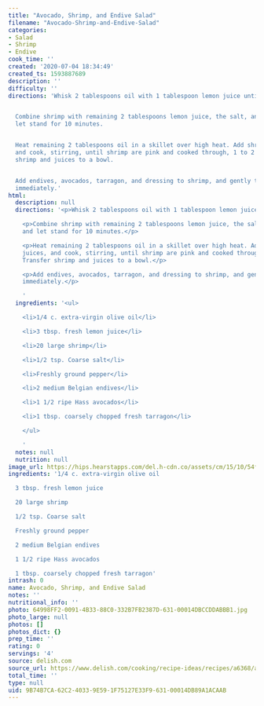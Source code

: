 ```yaml
---
title: "Avocado, Shrimp, and Endive Salad"
filename: "Avocado-Shrimp-and-Endive-Salad"
categories:
- Salad
- Shrimp
- Endive
cook_time: ''
created: '2020-07-04 18:34:49'
created_ts: 1593887689
description: ''
difficulty: ''
directions: 'Whisk 2 tablespoons oil with 1 tablespoon lemon juice until combined.


  Combine shrimp with remaining 2 tablespoons lemon juice, the salt, and pepper, and
  let stand for 10 minutes.


  Heat remaining 2 tablespoons oil in a skillet over high heat. Add shrimp and juices,
  and cook, stirring, until shrimp are pink and cooked through, 1 to 2 minutes. Transfer
  shrimp and juices to a bowl.


  Add endives, avocados, tarragon, and dressing to shrimp, and gently toss. Serve
  immediately.'
html:
  description: null
  directions: '<p>Whisk 2 tablespoons oil with 1 tablespoon lemon juice until combined.</p>

    <p>Combine shrimp with remaining 2 tablespoons lemon juice, the salt, and pepper,
    and let stand for 10 minutes.</p>

    <p>Heat remaining 2 tablespoons oil in a skillet over high heat. Add shrimp and
    juices, and cook, stirring, until shrimp are pink and cooked through, 1 to 2 minutes.
    Transfer shrimp and juices to a bowl.</p>

    <p>Add endives, avocados, tarragon, and dressing to shrimp, and gently toss. Serve
    immediately.</p>

    '
  ingredients: '<ul>

    <li>1/4 c. extra-virgin olive oil</li>

    <li>3 tbsp. fresh lemon juice</li>

    <li>20 large shrimp</li>

    <li>1/2 tsp. Coarse salt</li>

    <li>Freshly ground pepper</li>

    <li>2 medium Belgian endives</li>

    <li>1 1/2 ripe Hass avocados</li>

    <li>1 tbsp. coarsely chopped fresh tarragon</li>

    </ul>

    '
  notes: null
  nutrition: null
image_url: https://hips.hearstapps.com/del.h-cdn.co/assets/cm/15/10/54f6625355c87_-_mla102600_0707_salad_sxl-1.jpg?crop=1xw:1.0xh;center,top&resize=480:*
ingredients: '1/4 c. extra-virgin olive oil

  3 tbsp. fresh lemon juice

  20 large shrimp

  1/2 tsp. Coarse salt

  Freshly ground pepper

  2 medium Belgian endives

  1 1/2 ripe Hass avocados

  1 tbsp. coarsely chopped fresh tarragon'
intrash: 0
name: Avocado, Shrimp, and Endive Salad
notes: ''
nutritional_info: ''
photo: 64998FF2-0091-4B33-88C0-332B7FB2387D-631-00014DBCCDDABBB1.jpg
photo_large: null
photos: []
photos_dict: {}
prep_time: ''
rating: 0
servings: '4'
source: delish.com
source_url: https://www.delish.com/cooking/recipe-ideas/recipes/a6368/avocado-shrimp-endive-salad-recipe/
total_time: ''
type: null
uid: 9B74B7CA-62C2-4033-9E59-1F75127E33F9-631-00014DB89A1ACAAB
---
```

